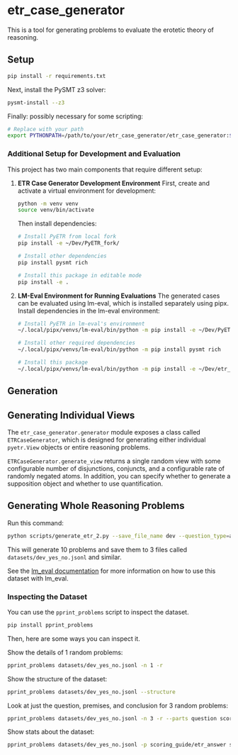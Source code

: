 # etr_case_generator

This is a tool for generating problems to evaluate the erotetic theory of reasoning. 

## Setup

```bash
pip install -r requirements.txt
```

Next, install the PySMT z3 solver:
```bash
pysmt-install --z3
```

Finally: possibly necessary for some scripting:
```bash
# Replace with your path
export PYTHONPATH=/path/to/your/etr_case_generator/etr_case_generator:$PYTHONPATH
```

### Additional Setup for Development and Evaluation

This project has two main components that require different setup:

1. **ETR Case Generator Development Environment**
   First, create and activate a virtual environment for development:
   ```bash
   python -m venv venv
   source venv/bin/activate
   ```
   
   Then install dependencies:
   ```bash
   # Install PyETR from local fork
   pip install -e ~/Dev/PyETR_fork/
   
   # Install other dependencies
   pip install pysmt rich
   
   # Install this package in editable mode
   pip install -e .
   ```

2. **LM-Eval Environment for Running Evaluations**
   The generated cases can be evaluated using lm-eval, which is installed separately using pipx.
   Install dependencies in the lm-eval environment:
   ```bash
   # Install PyETR in lm-eval's environment
   ~/.local/pipx/venvs/lm-eval/bin/python -m pip install -e ~/Dev/PyETR_fork/
   
   # Install other required dependencies
   ~/.local/pipx/venvs/lm-eval/bin/python -m pip install pysmt rich
   
   # Install this package
   ~/.local/pipx/venvs/lm-eval/bin/python -m pip install -e ~/Dev/etr_case_generator/
   ```

## Generation

## Generating Individual Views

The `etr_case_generator.generator` module exposes a class called `ETRCaseGenerator`,
which is designed for generating either individual `pyetr.View` objects or entire
reasoning problems.

`ETRCaseGenerator.generate_view` returns a single random view with some configurable
number of disjunctions, conjuncts, and a configurable rate of randomly negated atoms. In
addition, you can specify whether to generate a supposition object and whether to use
quantification.

## Generating Whole Reasoning Problems

Run this command:

```bash
python scripts/generate_etr_2.py --save_file_name dev --question_type=all --generate_function=random_etr_problem -n 10
```

This will generate 10 problems and save them to 3 files called `datasets/dev_yes_no.jsonl` and similar.  

See the [lm_eval documentation](lm_eval/tasks/README.md) for more information on how to use this dataset with lm_eval.

### Inspecting the Dataset

You can use the `pprint_problems` script to inspect the dataset. 

```bash
pip install pprint_problems
```

Then, here are some ways you can inspect it.

Show the details of 1 random problems:

```bash
pprint_problems datasets/dev_yes_no.jsonl -n 1 -r
```

Show the structure of the dataset:

```bash
pprint_problems datasets/dev_yes_no.jsonl --structure
```

Look at just the question, premises, and conclusion for 3 random problems:

```bash
pprint_problems datasets/dev_yes_no.jsonl -n 3 -r --parts question scoring_guide/premises scoring_guide/question_conclusion
```

Show stats about the dataset:

```bash
pprint_problems datasets/dev_yes_no.jsonl -p scoring_guide/etr_answer scoring_guide/logically_correct_answer --stats --full_combinatoric
```

